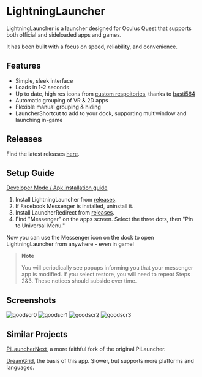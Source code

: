 # LightningLauncher

LightningLauncher is a launcher designed for Oculus Quest that supports both official and sideloaded apps and games.

It has been built with a focus on speed, reliability, and convenience.

## Features
- Simple, sleek interface
- Loads in 1-2 seconds
- Up to date, high res icons from [custom respoitories](https://github.com/basti564/LauncherIcons), thanks to [basti564](https://github.com/basti564/)
- Automatic grouping of VR & 2D apps
- Flexible manual grouping & hiding
- LauncherShortcut to add to your dock, supporting multiwindow and launching in-game


## Releases

Find the latest releases [here](https://github.com/threethan/LightningLauncher/releases).


## Setup Guide
[Developer Mode / Apk installation guide](https://levelup.gitconnected.com/install-android-apps-onto-the-oculus-quest-2-without-going-through-the-app-store-a3336cac3a0e)

1. Install LightningLauncher from [releases](https://github.com/threethan/LightningLauncher/releases/latest).
2. If Facebook Messenger is installed, uninstall it.
3. Install LauncherRedirect from [releases](https://github.com/threethan/LightningLauncher/releases/latest).
4. Find "Messenger" on the apps screen. Select the three dots, then "Pin to Universal Menu."

Now you can use the Messenger icon on the dock to open LightningLauncher from anywhere - even in game!

> **Note**
> 
> You will periodically see popups informing you that your messenger app is modified. If you select restore, you will need to repeat Steps 2&3.
> These notices should subside over time.

## Screenshots
![goodscr0](https://github.com/threethan/LightningLauncher/assets/12588584/8a8645f0-f983-473b-a0a8-bba28d39bbda)
![goodscr1](https://github.com/threethan/LightningLauncher/assets/12588584/47e83a44-e540-43fe-81ac-2e2a84bd0f23)
![goodscr2](https://github.com/threethan/LightningLauncher/assets/12588584/5e5abb5b-a5d5-4f00-9385-6a0f707acc36)
![goodscr3](https://github.com/threethan/LightningLauncher/assets/12588584/d20ee2b2-4e18-4107-ad54-ec1a72295f53)



## Similar Projects

[PiLauncherNext](https://github.com/Veticia/PiLauncherNext), a more faithful fork of the original PiLauncher.

[DreamGrid](https://github.com/basti564/DreamGrid), the basis of this app. Slower, but supports more platforms and languages.
